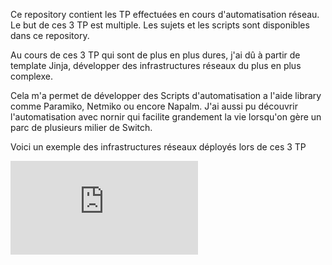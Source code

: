 Ce repository contient les TP effectuées en cours d'automatisation réseau.
Le but de ces 3 TP est multiple. Les sujets et les scripts sont disponibles dans ce repository.

Au cours de ces 3 TP qui sont de plus en plus dures, j'ai dû à partir de template Jinja, développer des infrastructures réseaux du plus en plus complexe.

Cela m'a permet de développer des Scripts d'automatisation a l'aide library comme Paramiko, Netmiko ou encore Napalm. J'ai aussi pu découvrir l'automatisation avec nornir qui facilite grandement la vie lorsqu'on gère un parc de plusieurs milier de Switch.

Voici un exemple des infrastructures réseaux déployés lors de ces 3 TP

![](https://github.com/Damien-OLLIER/TP_Automatisation_Reseaux/blob/master/TP_Automatisation_Reseaux/Sujet_TP-1.pdf)



